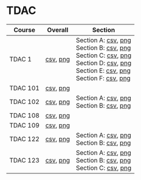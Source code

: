 # TDAC

| Course | Overall | Section |
| ------ | ------- | ------- |
| TDAC 1 | [csv](https://github.com/UCSD-Historical-Enrollment-Data/2024Spring/blob/main/overall/TDAC%201.csv), [png](https://raw.githubusercontent.com/UCSD-Historical-Enrollment-Data/2024Spring/main/plot_overall/TDAC%201.png) | Section A: [csv](https://github.com/UCSD-Historical-Enrollment-Data/2024Spring/blob/main/section/TDAC%201_A.csv), [png](https://raw.githubusercontent.com/UCSD-Historical-Enrollment-Data/2024Spring/main/plot_section/TDAC%201_A.png)<br>Section B: [csv](https://github.com/UCSD-Historical-Enrollment-Data/2024Spring/blob/main/section/TDAC%201_B.csv), [png](https://raw.githubusercontent.com/UCSD-Historical-Enrollment-Data/2024Spring/main/plot_section/TDAC%201_B.png)<br>Section C: [csv](https://github.com/UCSD-Historical-Enrollment-Data/2024Spring/blob/main/section/TDAC%201_C.csv), [png](https://raw.githubusercontent.com/UCSD-Historical-Enrollment-Data/2024Spring/main/plot_section/TDAC%201_C.png)<br>Section D: [csv](https://github.com/UCSD-Historical-Enrollment-Data/2024Spring/blob/main/section/TDAC%201_D.csv), [png](https://raw.githubusercontent.com/UCSD-Historical-Enrollment-Data/2024Spring/main/plot_section/TDAC%201_D.png)<br>Section E: [csv](https://github.com/UCSD-Historical-Enrollment-Data/2024Spring/blob/main/section/TDAC%201_E.csv), [png](https://raw.githubusercontent.com/UCSD-Historical-Enrollment-Data/2024Spring/main/plot_section/TDAC%201_E.png)<br>Section F: [csv](https://github.com/UCSD-Historical-Enrollment-Data/2024Spring/blob/main/section/TDAC%201_F.csv), [png](https://raw.githubusercontent.com/UCSD-Historical-Enrollment-Data/2024Spring/main/plot_section/TDAC%201_F.png) |
| TDAC 101 | [csv](https://github.com/UCSD-Historical-Enrollment-Data/2024Spring/blob/main/overall/TDAC%20101.csv), [png](https://raw.githubusercontent.com/UCSD-Historical-Enrollment-Data/2024Spring/main/plot_overall/TDAC%20101.png) |  |
| TDAC 102 | [csv](https://github.com/UCSD-Historical-Enrollment-Data/2024Spring/blob/main/overall/TDAC%20102.csv), [png](https://raw.githubusercontent.com/UCSD-Historical-Enrollment-Data/2024Spring/main/plot_overall/TDAC%20102.png) | Section A: [csv](https://github.com/UCSD-Historical-Enrollment-Data/2024Spring/blob/main/section/TDAC%20102_A.csv), [png](https://raw.githubusercontent.com/UCSD-Historical-Enrollment-Data/2024Spring/main/plot_section/TDAC%20102_A.png)<br>Section B: [csv](https://github.com/UCSD-Historical-Enrollment-Data/2024Spring/blob/main/section/TDAC%20102_B.csv), [png](https://raw.githubusercontent.com/UCSD-Historical-Enrollment-Data/2024Spring/main/plot_section/TDAC%20102_B.png) |
| TDAC 108 | [csv](https://github.com/UCSD-Historical-Enrollment-Data/2024Spring/blob/main/overall/TDAC%20108.csv), [png](https://raw.githubusercontent.com/UCSD-Historical-Enrollment-Data/2024Spring/main/plot_overall/TDAC%20108.png) |  |
| TDAC 109 | [csv](https://github.com/UCSD-Historical-Enrollment-Data/2024Spring/blob/main/overall/TDAC%20109.csv), [png](https://raw.githubusercontent.com/UCSD-Historical-Enrollment-Data/2024Spring/main/plot_overall/TDAC%20109.png) |  |
| TDAC 122 | [csv](https://github.com/UCSD-Historical-Enrollment-Data/2024Spring/blob/main/overall/TDAC%20122.csv), [png](https://raw.githubusercontent.com/UCSD-Historical-Enrollment-Data/2024Spring/main/plot_overall/TDAC%20122.png) | Section A: [csv](https://github.com/UCSD-Historical-Enrollment-Data/2024Spring/blob/main/section/TDAC%20122_A.csv), [png](https://raw.githubusercontent.com/UCSD-Historical-Enrollment-Data/2024Spring/main/plot_section/TDAC%20122_A.png)<br>Section B: [csv](https://github.com/UCSD-Historical-Enrollment-Data/2024Spring/blob/main/section/TDAC%20122_B.csv), [png](https://raw.githubusercontent.com/UCSD-Historical-Enrollment-Data/2024Spring/main/plot_section/TDAC%20122_B.png) |
| TDAC 123 | [csv](https://github.com/UCSD-Historical-Enrollment-Data/2024Spring/blob/main/overall/TDAC%20123.csv), [png](https://raw.githubusercontent.com/UCSD-Historical-Enrollment-Data/2024Spring/main/plot_overall/TDAC%20123.png) | Section A: [csv](https://github.com/UCSD-Historical-Enrollment-Data/2024Spring/blob/main/section/TDAC%20123_A.csv), [png](https://raw.githubusercontent.com/UCSD-Historical-Enrollment-Data/2024Spring/main/plot_section/TDAC%20123_A.png)<br>Section B: [csv](https://github.com/UCSD-Historical-Enrollment-Data/2024Spring/blob/main/section/TDAC%20123_B.csv), [png](https://raw.githubusercontent.com/UCSD-Historical-Enrollment-Data/2024Spring/main/plot_section/TDAC%20123_B.png)<br>Section C: [csv](https://github.com/UCSD-Historical-Enrollment-Data/2024Spring/blob/main/section/TDAC%20123_C.csv), [png](https://raw.githubusercontent.com/UCSD-Historical-Enrollment-Data/2024Spring/main/plot_section/TDAC%20123_C.png) |
